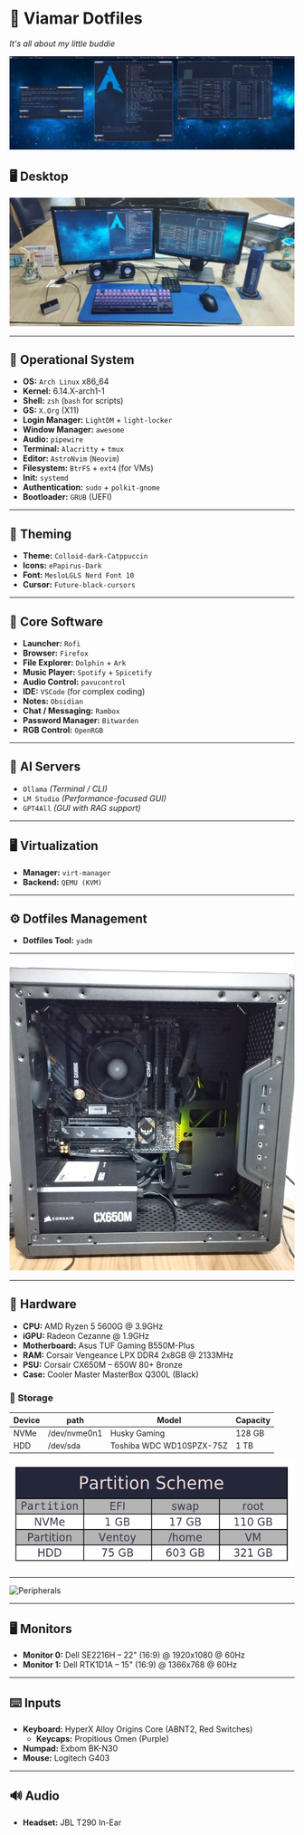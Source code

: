 # 🌊 Viamar Dotfiles  

*It's all about my little buddie*

![Fastfetch](https://github.com/jKy0n/Viamar-dotfiles/blob/master/Pictures/Viamar-PC-media/fastfetch-ArchLogo-assis-03-Apr-2025.png)


## 🖥️ Desktop

![Desktop](https://github.com/jKy0n/Viamar-dotfiles/blob/master/Pictures/Viamar-PC-media/desktop-03-Apr-2025.jpg)

---

## 🧬 Operational System

- **OS:** `Arch Linux` x86_64  
- **Kernel:** 6.14.X-arch1-1  
- **Shell:** `zsh` (`bash` for scripts)  
- **GS:** `X.Org` (X11)  
- **Login Manager:** `LightDM` + `light-locker`  
- **Window Manager:** `awesome`  
- **Audio:** `pipewire`  
- **Terminal:** `Alacritty` + `tmux`  
- **Editor:** `AstroNvim` (`Neovim`)  
- **Filesystem:** `BtrFS` + `ext4` (for VMs)  
- **Init:** `systemd`  
- **Authentication:** `sudo` + `polkit-gnome`  
- **Bootloader:** `GRUB` (UEFI)  

---

## 🎨 Theming

- **Theme:** `Colloid-dark-Catppuccin`
- **Icons:** `ePapirus-Dark`  
- **Font:** `MesloLGLS Nerd Font 10`  
- **Cursor:** `Future-black-cursors`

---

## 🧠 Core Software

- **Launcher:** `Rofi`  
- **Browser:** `Firefox`  
- **File Explorer:** `Dolphin` + `Ark`
- **Music Player:** `Spotify` + `Spicetify`  
- **Audio Control:** `pavucontrol`  
- **IDE:** `VSCode` (for complex coding)  
- **Notes:** `Obsidian`
- **Chat / Messaging:** `Rambox`
- **Password Manager:** `Bitwarden`
- **RGB Control:** `OpenRGB`

---

## 🤖 AI Servers

- `Ollama` *(Terminal / CLI)*  
- `LM Studio` *(Performance-focused GUI)*  
- `GPT4All` *(GUI with RAG support)*  

---

## 🖥️ Virtualization

- **Manager:** `virt-manager`  
- **Backend:** `QEMU (KVM)`

---

## ⚙️ Dotfiles Management

- **Dotfiles Tool:** `yadm`

---

![Viamar](https://github.com/jKy0n/Viamar-dotfiles/blob/master/Pictures/Viamar-PC-media/viamar-14-mar-2025.jpg)

---

## 🧱 Hardware

- **CPU:** AMD Ryzen 5 5600G @ 3.9GHz  
- **iGPU:** Radeon Cezanne @ 1.9GHz  
- **Motherboard:** Asus TUF Gaming B550M-Plus  
- **RAM:** Corsair Vengeance LPX DDR4 2x8GB @ 2133MHz  
- **PSU:** Corsair CX650M – 650W 80+ Bronze  
- **Case:** Cooler Master MasterBox Q300L (Black)  

### 💾 Storage 

| Device |     path     |          Model           | Capacity |
|--------|--------------|--------------------------|----------|
|  NVMe  | /dev/nvme0n1 |       Husky Gaming       |  128 GB  |
|  HDD   |   /dev/sda   | Toshiba WDC WD10SPZX-75Z |   1 TB   |


![Partition Scheme](https://github.com/jKy0n/Viamar-dotfiles/blob/master/Pictures/Viamar-PC-media/PartitionScheme-02-04-2025.png)

---

![Peripherals](https://github.com/jKy0n/Viamar-dotfiles/blob/master/Pictures/Viamar-PC-media/peripherals-03-Apr-2025.jpg)

---

## 🖥️ Monitors

- **Monitor 0:** Dell SE2216H – 22" (16:9) @ 1920x1080 @ 60Hz  
- **Monitor 1:** Dell RTK1D1A – 15" (16:9) @ 1366x768 @ 60Hz  

---

## ⌨️ Inputs

- **Keyboard:** HyperX Alloy Origins Core (ABNT2, Red Switches)  
  - **Keycaps:** Propitious Omen (Purple)  
- **Numpad:** Exbom BK-N30  
- **Mouse:** Logitech G403  

---

## 🔊 Audio

- **Headset:** JBL T290 In-Ear